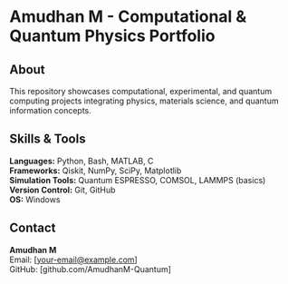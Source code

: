 
# Amudhan M - Computational & Quantum Physics Portfolio

## About
This repository showcases computational, experimental, and quantum computing projects integrating physics, materials science, and quantum information concepts.

## Skills & Tools
**Languages:** Python, Bash, MATLAB, C  
**Frameworks:** Qiskit, NumPy, SciPy, Matplotlib  
**Simulation Tools:** Quantum ESPRESSO, COMSOL, LAMMPS (basics)  
**Version Control:** Git, GitHub  
**OS:** Windows  

## Contact
**Amudhan M**  
Email: [your-email@example.com]  
GitHub: [github.com/AmudhanM-Quantum]
